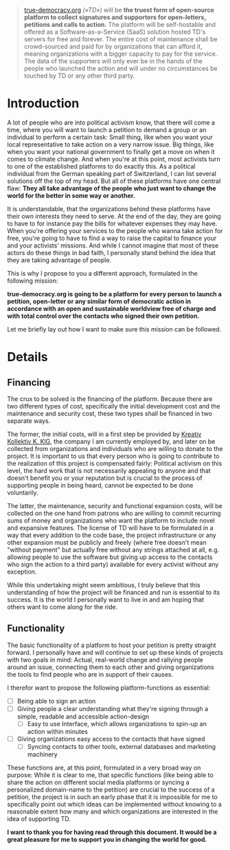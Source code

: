 > [true-democracy.org](https://true-democracy.org) *(«TD»)* will be **the truest form of open-source platform to collect signatures and supporters for open-letters, petitions and calls to action.** The platform will be self-hostable and offered as a Software-as-a-Service (SaaS) solution hosted TD's servers for free and forever. The entire cost of maintenance shall be crowd-sourced and paid for by organizations that can afford it, meaning organizations with a bigger capacity to pay for the service. The data of the supporters will only ever be in the hands of the people who launched the action and will under no circumstances be touched by TD or any other third party.


# Introduction
A lot of people who are into political activism know, that there will come a time, where you will want to launch a petition to demand a group or an individual to perform a certain task: Small thing, like when you want your local representative to take action on a very narrow issue. Big things, like when you want your national government to finally get a move on when it comes to climate change. And when you're at this point, most activists turn to one of the established platforms to do exactly this. As a political individual from the German speaking part of Switzerland, I can list several solutions off the top of my head. But all of these platforms have one central flaw: **They all take advantage of the people who just want to change the world for the better in some way or another.**

It is understandable, that the organizations behind these platforms have their own interests they need to serve. At the end of the day, they are going to have to for instance pay the bills for whatever expenses they may have. When you're offering your services to the people who wanna take action for free, you're going to have to find a way to raise the capital to finance your and your activists' missions. And while I cannot imagine that most of these actors do these things in bad faith, I personally stand behind the idea that they are taking advantage of people.

This is why I propose to you a different approach, formulated in the following mission:

**true-democracy.org is going to be a platform for every person to launch a petition, open-letter or any similar form of democratic action in accordance with an open and sustainable worldview free of charge and with total control over the contacts who signed their own petition.**

Let me briefly lay out how I want to make sure this mission can be followed.

# Details

## Financing
The crux to be solved is the financing of the platform. Because there are two different types of cost, specifically the initial development cost and the maintenance and security cost, these two types shall be financed in two separate ways.

The former, the initial costs, will in a first step be provided by [Kreativ Kollektiv K. KlG](https://kpunkt.ch), the company I am currently employed by, and later on be collected from organizations and individuals who are willing to donate to the project. It is important to us that every person who is going to contribute to the realization of this project is compensated fairly: Political activism on this level, the hard work that is not necessarily appealing to anyone and that doesn't benefit you or your reputation but is crucial to the process of supporting people in being heard, cannot be expected to be done voluntarily.

The latter, the maintenance, security and functional expansion costs, will be collected on the one hand from patrons who are willing to commit recurring sums of money and organizations who want the platform to include novel and expansive features. The license of TD will have to be formulated in a way that every addition to the code base, the project infrastructure or any other expansion must be publicly and freely (where free doesn't mean "without payment" but actually free without any strings attached at all, e.g. allowing people to use the software but giving up access to the contacts who sign the action to a third party) available for every activist without any exception.

While this undertaking might seem ambitious, I truly believe that this understanding of how the project will be financed and run is essential to its success. It is the world I personally want to live in and am hoping that others want to come along for the ride.

## Functionality
The basic functionality of a platform to host your petition is pretty straight forward. I personally have and will continue to set up these kinds of projects with two goals in mind: Actual, real-world change and rallying people around an issue, connecting them to each other and giving organizations the tools to find people who are in support of their causes.

I therefor want to propose the following platform-functions as essential:

- [ ] Being able to sign an action
- [ ] Giving people a clear understanding what they're signing through a simple, readable and accessible action-design
	- [ ] Easy to use Interface, which allows organizations to spin-up an action within minutes
- [ ] Giving organizations easy access to the contacts that have signed
	- [ ] Syncing contacts to other tools, external databases and marketing machinery

These functions are, at this point, formulated in a very broad way on purpose: While it is clear to me, that specific functions (like being able to share the action on different social media platforms or syncing a personalized domain-name to the petition) are crucial to the success of a petition, the project is in such an early phase that it is impossible for me to specifically point out which ideas can be implemented without knowing to a reasonable extent how many and which organizations are interested in the idea of supporting TD.


**I want to thank you for having read through this document. It would be a great pleasure for me to support you in changing the world for good.**

